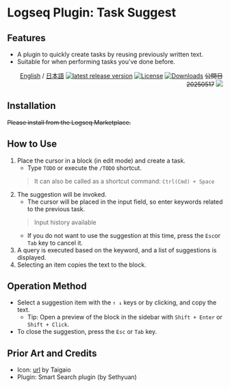# Logseq Plugin: Task Suggest

## Features

-   A plugin to quickly create tasks by reusing previously written text.
-   Suitable for when performing tasks you've done before.

<div align="right">
 
[English](https://github.com/YU000jp/logseq-plugin-task-suggest) / [日本語](https://github.com/YU000jp/logseq-plugin-task-suggest/blob/main/readme.ja.md) [![latest release version](https://img.shields.io/github/v/release/YU000jp/logseq-plugin-task-suggest)](https://github.com/YU000jp/logseq-plugin-task-suggest/releases) [![License](https://img.shields.io/github/license/YU000jp/logseq-plugin-task-suggest?color=blue)](https://github.com/YU000jp/logseq-plugin-task-suggest/LICENSE) [![Downloads](https://img.shields.io/github/downloads/YU000jp/logseq-plugin-task-suggest/total.svg)](https://github.com/YU000jp/logseq-plugin-task-suggest/releases)
 ~~公開日 20250517~~ <a href="https://www.buymeacoffee.com/yu000japan"><img src="https://img.buymeacoffee.com/button-api/?text=Buy me a pizza&emoji=🍕&slug=yu000japan&button_colour=FFDD00&font_colour=000000&font_family=Poppins&outline_colour=000000&coffee_colour=ffffff" /></a>
 </div>

## Installation

~~Please install from the Logseq Marketplace.~~

## How to Use

1.  Place the cursor in a block (in edit mode) and create a task.
    -   Type `TODO` or execute the `/TODO` shortcut.
    > It can also be called as a shortcut command: `Ctrl(Cmd) + Space`
2.  The suggestion will be invoked.
    -   The cursor will be placed in the input field, so enter keywords related to the previous task.
      > Input history available
    -   If you do not want to use the suggestion at this time, press the `Esc`or `Tab` key to cancel it.
3.  A query is executed based on the keyword, and a list of suggestions is displayed.
4.  Selecting an item copies the text to the block.

## Operation Method

-   Select a suggestion item with the `↑ ↓` keys or by clicking, and copy the text.
    -   Tip: Open a preview of the block in the sidebar with `Shift + Enter` or `Shift + Click`.
-   To close the suggestion, press the `Esc` or `Tab` key.

## Prior Art and Credits

-   Icon: [url](https://www.svgrepo.com/svg/436262/task) by Taigaio
-   Plugin: Smart Search plugin (by Sethyuan)
